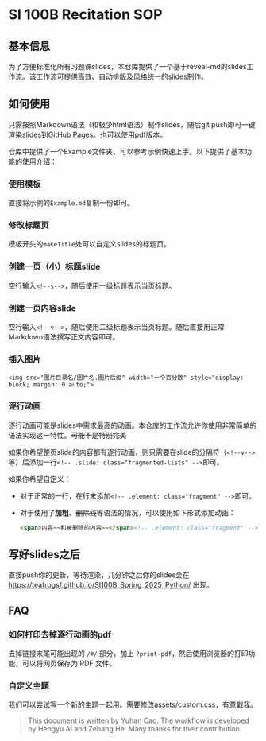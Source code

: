 # SI 100B Recitation SOP

## 基本信息

为了方便标准化所有习题课slides，本仓库提供了一个基于reveal-md的slides工作流。该工作流可提供高效、自动排版及风格统一的slides制作。

## 如何使用

只需按照Markdown语法（和极少html语法）制作slides，随后git push即可一键渲染slides到GitHub Pages。也可以使用pdf版本。

仓库中提供了一个Example文件夹，可以参考示例快速上手。以下提供了基本功能的使用介绍：

### 使用模板

直接将示例的`Example.md`复制一份即可。

### 修改标题页

模板开头的`makeTitle`处可以自定义slides的标题页。

### 创建一页（小）标题slide

空行输入`<!--s-->`，随后使用一级标题表示当页标题。

### 创建一页内容slide

空行输入`<!--v-->`，随后使用二级标题表示当页标题。随后直接用正常Markdown语法撰写正文内容即可。

### 插入图片

`<img src="图片目录名/图片名.图片后缀" width="一个百分数" style="display: block; margin: 0 auto;">`

### 逐行动画

逐行动画可能是slides中需求最高的动画。本仓库的工作流允许你使用非常简单的语法实现这一特性。~~可能不是特别完美~~

如果你希望整页slide的内容都有逐行动画，则只需要在slide的分隔符（`<!--v-->`等）后添加一行`<!-- .slide: class="fragmented-lists" -->`即可。

如果你希望自定义：

- 对于正常的一行，在行末添加`<!-- .element: class="fragment" -->`即可。
- 对于使用了**加粗**、~~删除线~~等语法的情况，可以使用如下形式添加动画：

    ```html
    <span>内容~~和被删除的内容~~</span><!-- .element: class="fragment" -->
    ```


## 写好slides之后

直接push你的更新，等待渲染，几分钟之后你的slides会在 https://teafrogsf.github.io/SI100B_Spring_2025_Python/ 出现。

## FAQ

### 如何打印去掉逐行动画的pdf

去掉链接末尾可能出现的 `/#/` 部分，加上 `?print-pdf`，然后使用浏览器的打印功能，可以将网页保存为 PDF 文件。

### 自定义主题

我们可以尝试写一个新的主题一起用。需要修改assets/custom.css，有意戳我。

> This document is written by Yuhan Cao. The workflow is developed by Hengyu Ai and Zebang He. Many thanks for their contribution.
